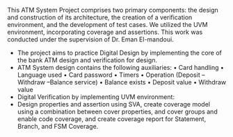 This ATM System Project comprises two primary components: the design and construction of its architecture, the creation of a verification environment, and the development of test cases. We utilized the UVM environment, incorporating coverage and assertions.
This work was conducted under the supervision of Dr. Eman El-mandoui.

-	The project aims to practice Digital Design by implementing the core of the bank ATM design and verification for design.
-	ATM System design contains the following auxiliaries: 
• Card handling
• Language used
• Card password
• Timers	• Operation (Deposit – Withdraw –Balance service)
• Balance exists
• Deposit value
• Withdraw value 
-	Digital Verification by implementing UVM environment:
-	Design properties and assertion using SVA, create coverage model using a combination between cover properties, and cover groups and enable code coverage, and create coverage report for Statement, Branch, and FSM Coverage.
